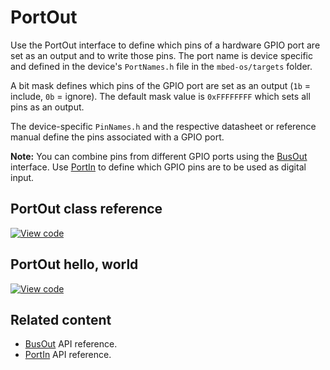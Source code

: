 # PortOut

Use the PortOut interface to define which pins of a hardware GPIO port are set as an output and to write those pins. The port name is device specific and defined in the device's `PortNames.h` file in the `mbed-os/targets` folder.

A bit mask defines which pins of the GPIO port are set as an output (`1b` = include, `0b` = ignore). The default mask value is `0xFFFFFFFF` which sets all pins as an output.

The device-specific `PinNames.h` and the respective datasheet or reference manual define the pins associated with a GPIO port.

<span class="notes">**Note:** You can combine pins from different GPIO ports using the [BusOut](busout.html) interface. Use [PortIn](portin.html) to define which GPIO pins are to be used as digital input.</span>

## PortOut class reference

[![View code](https://www.mbed.com/embed/?type=library)](https://os.mbed.com/docs/mbed-os/v6.1/mbed-os-api-doxy/classmbed_1_1_port_out.html)

## PortOut hello, world

[![View code](https://www.mbed.com/embed/?url=https://github.com/ARMmbed/mbed-os-snippet-PortOut_ex_1/tree/v6.1)](https://github.com/ARMmbed/mbed-os-snippet-PortOut_ex_1/blob/v6.1/main.cpp)

## Related content

- [BusOut](busout.html) API reference.
- [PortIn](portin.html) API reference.
